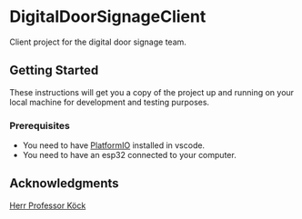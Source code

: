 # DigitalDoorSignageClient
Client project for the digital door signage team.
## Getting Started
These instructions will get you a copy of the project up and running on your local machine for development and testing purposes.
### Prerequisites
* You need to have [PlatformIO](https://marketplace.visualstudio.com/items?itemName=platformio.platformio-ide) installed in vscode.
* You need to have an esp32 connected to your computer.
## Acknowledgments
[Herr Professor Köck](https://github.com/gkoe)
